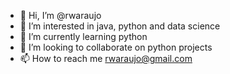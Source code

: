 - 👋 Hi, I’m @rwaraujo
- 👀 I’m interested in java, python and data science
- 🌱 I’m currently learning python
- 💞️ I’m looking to collaborate on python projects
- 📫 How to reach me rwaraujo@gmail.com

<!---
rwaraujo/rwaraujo is a ✨ special ✨ repository because its `README.md` (this file) appears on your GitHub profile.
You can click the Preview link to take a look at your changes.
--->
